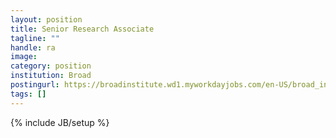 ```yaml
---
layout: position
title: Senior Research Associate
tagline: ""
handle: ra
image: 
category: position
institution: Broad
postingurl: https://broadinstitute.wd1.myworkdayjobs.com/en-US/broad_institute/job/Cambridge-MA/Senior-Research-Associate---Getz-Laboratory---Cancer-Program_2016
tags: []
---
```

{% include JB/setup %}
